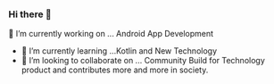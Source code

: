 ### Hi there 👋
 🔭 I’m currently working on ... Android App Development
- 🌱 I’m currently learning ...Kotlin and New Technology
- 👯 I’m looking to collaborate on ... Community Build for Technology product and contributes more and more in society.
<!--
**rawpatel/rawpatel** is a ✨ _special_ ✨ repository because its `README.md` (this file) appears on your GitHub profile.

Here are some ideas to get you started:

- 🔭 I’m currently working on ... Android App Development
- 🌱 I’m currently learning ...Kotlin and New Technology
- 👯 I’m looking to collaborate on ... Community Build for Technology product and contributes more and more in society.
- 🤔 I’m looking for help with ...
- 💬 Ask me about ...
- 📫 How to reach me: ...
- 😄 Pronouns: ...
- ⚡ Fun fact: ...
-->
